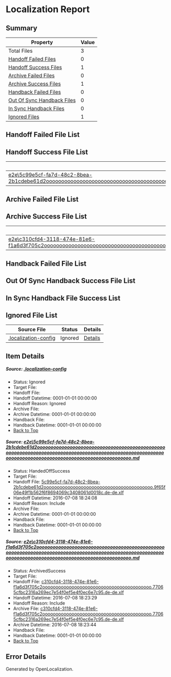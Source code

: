 # <a name='report-top'></a> Localization Report

## Summary
 Property | Value 
 -------- | ----- 
 Total Files | 3
[ Handoff Failed Files ](#handoff-failed-list)| 0
[ Handoff Success Files ](#handoff-success-list)| 1
[ Archive Failed Files ](#archive-failed-list)| 0
[ Archive Success Files ](#archive-success-list)| 1
[ Handback Failed Files ](#handback-failed-list)| 0
[ Out Of Sync Handback Files ](#outofsync-handback-success-list)| 0
[ In Sync Handback Files ](#insync-handback-success-list)| 0
[ Ignored Files ](#ignored-list)| 1

## <a name='handoff-failed-list'></a> Handoff Failed File List

## <a name='handoff-success-list'></a> Handoff Success File List
 Source File | Status | Details 
 ----------- | ------ | ------- 
 [e2e\5c99e5cf-fa7d-48c2-8bea-2b1cdebe61d2ooooooooooooooooooooooooooooooooooooooooooooooooooooooooooooooooooooooooooooooooooooooooooooooooooooooooooooooooooooooooooooooooooooooooooooooooooooooo.md](https://github.com/OpenLocalizationTestOrg/oltest/blob/44bb2530f0b160b47a947853685a15ac4406010a/e2e/5c99e5cf-fa7d-48c2-8bea-2b1cdebe61d2ooooooooooooooooooooooooooooooooooooooooooooooooooooooooooooooooooooooooooooooooooooooooooooooooooooooooooooooooooooooooooooooooooooooooooooooooooooooo.md) | HandedOffSuccess | [Details](#8ff1fabef4bbcd49931fbfb2a3ed0758bdd6d4161)

## <a name='archive-failed-list'></a> Archive Failed File List

## <a name='archive-success-list'></a> Archive Success File List
 Source File | Status | Details 
 ----------- | ------ | ------- 
 [e2e\c310cfd4-3118-474e-81e6-f1a6d3f705c2ooooooooooooooooooooooooooooooooooooooooooooooooooooooooooooooooooooooooooooooooooooooooooooooooooooooooooooooooooooooooooooooooooooooooooooooooooooooo.md](https://github.com/OpenLocalizationTestOrg/oltest/blob/8db430f50e8d2aedb4d44bbfe476e5fadc7b9196/e2e/c310cfd4-3118-474e-81e6-f1a6d3f705c2ooooooooooooooooooooooooooooooooooooooooooooooooooooooooooooooooooooooooooooooooooooooooooooooooooooooooooooooooooooooooooooooooooooooooooooooooooooooo.md) | ArchivedSuccess | [Details](#3b66c90a4516561b23b846904d8f9dbd7c1722832)

## <a name='handback-failed-list'></a> Handback Failed File List

## <a name='outofsync-handback-success-list'></a> Out Of Sync Handback Success File List

## <a name='insync-handback-success-list'></a> In Sync Handback File Success List

## <a name='ignored-list'></a> Ignored File List
 Source File | Status | Details 
 ----------- | ------ | ------- 
 [.localization-config](https://github.com/OpenLocalizationTestOrg/oltest/blob/44bb2530f0b160b47a947853685a15ac4406010a/.localization-config) | Ignored | [Details](#3d4f252ac210baf56311d7e97dcc2db10974dbd20)

## Item Details
##### <a name='3d4f252ac210baf56311d7e97dcc2db10974dbd20'></a> Source: [.localization-config](https://github.com/OpenLocalizationTestOrg/oltest/blob/44bb2530f0b160b47a947853685a15ac4406010a/.localization-config)
* Status: Ignored
* Target File: 
* Handoff File: 
* Handoff Datetime: 0001-01-01 00:00:00
* Handoff Reason: Ignored
* Archive File: 
* Archive Datetime: 0001-01-01 00:00:00
* Handback File: 
* Handback Datetime: 0001-01-01 00:00:00
* [Back to Top](#report-top)

##### <a name='8ff1fabef4bbcd49931fbfb2a3ed0758bdd6d4161'></a> Source: [e2e\5c99e5cf-fa7d-48c2-8bea-2b1cdebe61d2ooooooooooooooooooooooooooooooooooooooooooooooooooooooooooooooooooooooooooooooooooooooooooooooooooooooooooooooooooooooooooooooooooooooooooooooooooooooo.md](https://github.com/OpenLocalizationTestOrg/oltest/blob/44bb2530f0b160b47a947853685a15ac4406010a/e2e/5c99e5cf-fa7d-48c2-8bea-2b1cdebe61d2ooooooooooooooooooooooooooooooooooooooooooooooooooooooooooooooooooooooooooooooooooooooooooooooooooooooooooooooooooooooooooooooooooooooooooooooooooooooo.md)
* Status: HandedOffSuccess
* Target File: 
* Handoff File: [5c99e5cf-fa7d-48c2-8bea-2b1cdebe61d2ooooooooooooooooooooooooooooooooooooooooo.9f65f06e49f1b562f6f8694069c3408061d0018c.de-de.xlf](https://github.com/OpenLocalizationTestOrg/olhandoff-e2e/blob/6069b2a0d45965acf5f459877ca10a8dcf06ce12/ol-handoff/OpenLocalizationTestOrg/oltest-dede-fly/ci/ht/5c99e5cf-fa7d-48c2-8bea-2b1cdebe61d2ooooooooooooooooooooooooooooooooooooooooo.9f65f06e49f1b562f6f8694069c3408061d0018c.de-de.xlf)
* Handoff Datetime: 2016-07-08 18:24:08
* Handoff Reason: Include
* Archive File: 
* Archive Datetime: 0001-01-01 00:00:00
* Handback File: 
* Handback Datetime: 0001-01-01 00:00:00
* [Back to Top](#report-top)

##### <a name='3b66c90a4516561b23b846904d8f9dbd7c1722832'></a> Source: [e2e\c310cfd4-3118-474e-81e6-f1a6d3f705c2ooooooooooooooooooooooooooooooooooooooooooooooooooooooooooooooooooooooooooooooooooooooooooooooooooooooooooooooooooooooooooooooooooooooooooooooooooooooo.md](https://github.com/OpenLocalizationTestOrg/oltest/blob/8db430f50e8d2aedb4d44bbfe476e5fadc7b9196/e2e/c310cfd4-3118-474e-81e6-f1a6d3f705c2ooooooooooooooooooooooooooooooooooooooooooooooooooooooooooooooooooooooooooooooooooooooooooooooooooooooooooooooooooooooooooooooooooooooooooooooooooooooo.md)
* Status: ArchivedSuccess
* Target File: 
* Handoff File: [c310cfd4-3118-474e-81e6-f1a6d3f705c2ooooooooooooooooooooooooooooooooooooooooo.77065cfbc2316a269ec7e54f0ef5e4f0ec6e7c95.de-de.xlf](https://github.com/OpenLocalizationTestOrg/olhandoff-e2e/blob/56453b1d9b4bc67e87fd40f9566aa7bbb63402f3/ol-handoff/OpenLocalizationTestOrg/oltest-dede-fly/ci/ht/c310cfd4-3118-474e-81e6-f1a6d3f705c2ooooooooooooooooooooooooooooooooooooooooo.77065cfbc2316a269ec7e54f0ef5e4f0ec6e7c95.de-de.xlf)
* Handoff Datetime: 2016-07-08 18:23:29
* Handoff Reason: Include
* Archive File: [c310cfd4-3118-474e-81e6-f1a6d3f705c2ooooooooooooooooooooooooooooooooooooooooo.77065cfbc2316a269ec7e54f0ef5e4f0ec6e7c95.de-de.xlf](https://github.com/OpenLocalizationTestOrg/olhandoff-e2e/blob/732541f9ea284b6f6834b3b611c5d6b7a98b7083/ol-archive/OpenLocalizationTestOrg/oltest-dede-fly/ci/ht/c310cfd4-3118-474e-81e6-f1a6d3f705c2ooooooooooooooooooooooooooooooooooooooooo.77065cfbc2316a269ec7e54f0ef5e4f0ec6e7c95.de-de.xlf)
* Archive Datetime: 2016-07-08 18:23:44
* Handback File: 
* Handback Datetime: 0001-01-01 00:00:00
* [Back to Top](#report-top)


## Error Details

Generated by OpenLocalization.
